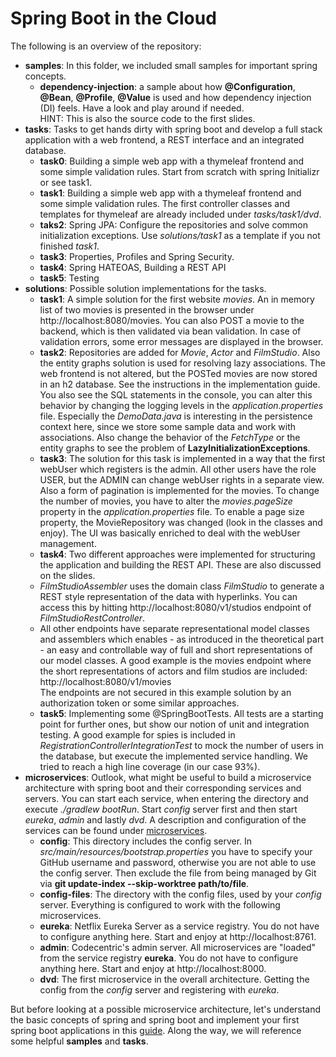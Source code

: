 # Spring Boot in the Cloud

The following is an overview of the repository:
- **samples**: In this folder, we included small samples for important spring concepts.
  - **dependency-injection**: a sample about how **@Configuration**, **@Bean**, **@Profile**, **@Value** is used and how dependency injection (DI) feels. Have a look and play around if needed. </br>
  HINT: This is also the source code to the first slides.
- **tasks**: Tasks to get hands dirty with spring boot and develop a full stack application with a web frontend, a REST interface and an integrated database.
  - **task0**: Building a simple web app with a thymeleaf frontend and some simple validation rules. Start from scratch with spring Initializr or see task1.
  - **task1**: Building a simple web app with a thymeleaf frontend and some simple validation rules. The first controller classes and templates for thymeleaf are already included under *tasks/task1/dvd*.
  - **taks2**: Spring JPA: Configure the repositories and solve common initialization exceptions. Use *solutions/task1* as a template if you not finished *task1*.
  - **task3**: Properties, Profiles and Spring Security.
  - **task4**: Spring HATEOAS, Building a REST API
  - **task5**: Testing
- **solutions**: Possible solution implementations for the tasks.
  - **task1**: A simple solution for the first website *movies*. An in memory list of two movies is presented in the browser under http://localhost:8080/movies. You can also POST a movie to the backend, which is then validated via bean validation. In case of validation errors, some error messages are displayed in the  browser.
  - **task2**: Repositories are added for *Movie*, *Actor* and *FilmStudio*. Also the entity graphs solution is used for resolving lazy associations. The web frontend is not altered, but the POSTed movies are now stored in an h2 database. See the instructions in the implementation guide. You also see the SQL statements in the console, you can alter this behavior by changing the logging levels in the *application.properties* file.
  Especially the *DemoData.java* is interesting in the persistence context here, since we store some sample data and work with associations. Also change the behavior of the *FetchType* or the entity graphs to see the problem of **LazyInitializationExceptions**.
  - **task3**: The solution for this task is implemented in a way that the first webUser which registers is the admin. All other users have the role USER, but the ADMIN can change webUser rights in a separate view. Also a form of pagination is implemented for the movies. To change the number of movies, you have to alter the *movies.pageSize* property in the *application.properties* file. To enable a page size property, the MovieRepository was changed (look in the classes and enjoy). The UI was basically enriched to deal with the webUser management.
  - **task4**: Two different approaches were implemented for structuring the application and building the REST API. These are also discussed on the slides. </br>
   - *FilmStudioAssembler* uses the domain class *FilmStudio* to generate a REST style representation of the data with hyperlinks. You can access this by hitting http://localhost:8080/v1/studios endpoint of *FilmStudioRestController*.
   - All other endpoints have separate representational model classes and assemblers which enables - as introduced in the theoretical part - an easy and controllable way of full and short representations of our model classes. A good example is the movies endpoint where the short representations of actors and film studios are included: http://localhost:8080/v1/movies </br>
  The endpoints are not secured in this example solution by an authorization token or some similar approaches.
  - **task5**: Implementing some @SpringBootTests. All tests are a starting point for further ones, but show our notion of unit and integration testing. A good example for spies is included in *RegistrationControllerIntegrationTest* to mock the number of users in the database, but execute the implemented service handling. We tried to reach a high line coverage (in our case 93%).
- **microservices**: Outlook, what might be useful to build a microservice architecture with spring boot and their corresponding services and servers. You can start each service, when entering the directory and execute *./gradlew bootRun*. Start *config* server first and then start *eureka*, *admin* and lastly *dvd*. A description and configuration of the services can be found under [microservices](microservices.md).
  - **config**: This directory includes the config server. In *src/main/resources/bootstrap.properties* you have to specify your GitHub username and password, otherwise you are not able to use the config server. Then exclude the file from being managed by Git via **git update-index --skip-worktree path/to/file**.
  - **config-files**: The directory with the config files, used by your *config* server. Everything is configured to work with the following microservices.
  - **eureka**: Netflix Eureka Server as a service registry. You do not have to configure anything here. Start and enjoy at http://localhost:8761.
  - **admin**: Codecentric's admin server. All microservices are "loaded" from the service registry **eureka**. You do not have to configure anything here. Start and enjoy at http://localhost:8000.
  - **dvd**: The first microservice in the overall architecture. Getting the config from the *config* server and registering with *eureka*.

But before looking at a possible microservice architecture, let's understand the basic concepts of spring and spring boot and implement your first spring boot applications in this [guide](implementation.md).
Along the way, we will reference some helpful **samples** and **tasks**.
